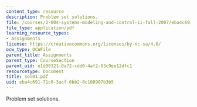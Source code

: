 ```yaml
---
content_type: resource
description: Problem set solutions.
file: /courses/2-004-systems-modeling-and-control-ii-fall-2007/eba4c69171c03acf6bb28c108907b3b5_sol01.pdf
file_type: application/pdf
learning_resource_types:
- Assignments
license: https://creativecommons.org/licenses/by-nc-sa/4.0/
ocw_type: OCWFile
parent_title: Assignments
parent_type: CourseSection
parent_uid: e1d08321-8a72-cdd0-4af2-03c9ee12dfc1
resourcetype: Document
title: sol01.pdf
uid: eba4c691-71c0-3acf-6bb2-8c108907b3b5
---
```

Problem set solutions.